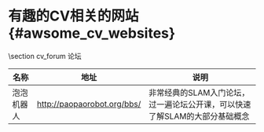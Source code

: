 有趣的CV相关的网站{#awsome_cv_websites}
====================================

\section cv_forum 论坛

| 名称 | 地址 | 说明 |
|---|---|---|
| 泡泡机器人 | http://paopaorobot.org/bbs/ | 非常经典的SLAM入门论坛，过一遍论坛公开课，可以快速了解SLAM的大部分基础概念 | 